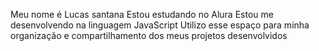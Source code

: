Meu nome é Lucas santana
Estou estudando no Alura
Estou me desenvolvendo na linguagem JavaScript
Utilizo esse espaço para minha organização e compartilhamento dos meus projetos desenvolvidos 
